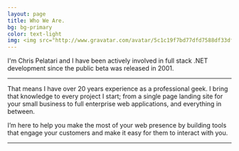```yaml
---
layout: page
title: Who We Are.
bg: bg-primary
color: text-light
img: <img src="http://www.gravatar.com/avatar/5c1c19f7bd77dfd7588df33df7886411?s=150" class="rounded-circle" width="150">
---
```


<p class="lead"> 
I'm Chris Pelatari and I have been actively involved in full stack .NET development since the public beta was released in 2001.
</p>
<hr/>

That means I have over 20 years experience as a professional geek. I bring that knowledge to every project I start; from a single page landing site for your small business to full enterprise web applications, and everything in between. 

I’m here to help you make the most of your web presence by building tools that engage your customers and make it easy for them to interact with you.
<hr/>
